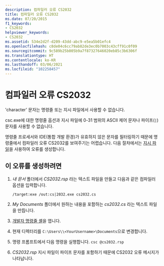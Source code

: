 ```yaml
---
description: 컴파일러 오류 CS2032
title: 컴파일러 오류 CS2032
ms.date: 07/20/2015
f1_keywords:
- CS2032
helpviewer_keywords:
- CS2032
ms.assetid: 534e2d2f-d209-43dd-abc9-e5ea5b01efc4
ms.openlocfilehash: c8de04c6cc79ab82de3ec0b7003c43cff91c0f09
ms.sourcegitcommit: 9c589b25b005b9a7f87327646020eb85c3b6306f
ms.translationtype: HT
ms.contentlocale: ko-KR
ms.lasthandoff: 03/06/2021
ms.locfileid: "102258457"
---
```

# <a name="compiler-error-cs2032"></a>컴파일러 오류 CS2032

'character' 문자는 명령줄 또는 지시 파일에서 사용할 수 없습니다.

 csc.exe에 대한 명령줄 옵션과 지시 파일에 0-31 범위의 ASCII 제어 문자나 파이프(`|`) 문자를 사용할 수 없습니다.

 명령줄 프로세서와 IDE(통합 개발 환경)가 유효하지 않은 문자를 필터링하기 때문에 명령줄에서 컴파일러 오류 CS2032를 보여주기는 어렵습니다. 다음 절차에서는 [지시 파일](../compiler-options/response-file-compiler-option.md)을 사용하여 오류를 생성합니다.

## <a name="to-generate-this-error"></a>이 오류를 생성하려면

1. *내 문서* 폴더에서 *CS2032.rsp* 라는 텍스트 파일을 만들고 다음과 같은 컴파일러 옵션을 입력합니다.
  
    ```console
    /target:exe /out:cs|2032.exe cs2032.cs
    ```

2. *My Documents* 폴더에서 원하는 내용을 포함하는 *cs2032.cs* 라는 텍스트 파일을 만듭니다.

3. [개발자 명령줄 셸](/visualstudio/ide/reference/command-prompt-powershell)을 엽니다.

4. 현재 디렉터리를 `C:\Users\\<YourUsername>\Documents`으로 변경합니다.

5. 명령 프롬프트에서 다음 명령을 실행합니다. `csc @cs2032.rsp`

6. *CS2032.rsp* 지시 파일이 파이프 문자를 포함하기 때문에 CS2032 오류 메시지가 나타납니다.
